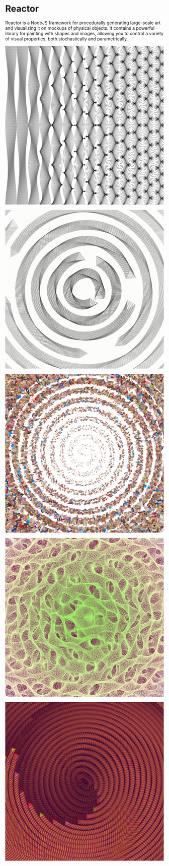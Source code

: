# Reactor

Reactor is a NodeJS framework for procedurally generating large-scale art and visualizing it on mockups of physical objects. It contains a powerful library for painting with shapes and images, allowing you to control a variety of visual properties, both stochastically and parametrically.

![](.gitbook/assets/image%20%285%29.png)

![ &#x201C;My Brain During this Election Cycle&#x201D; by @brian.fernande](.gitbook/assets/test.gif)

![](.gitbook/assets/2fd31f%20%282%29.jpeg)

![by @brian.fernande](.gitbook/assets/image%20%287%29.png)

![Concentric Rings with Triangular Brush](.gitbook/assets/b0b320.png)



